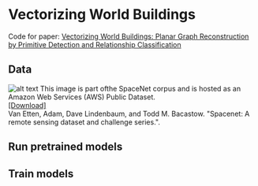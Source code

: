 Vectorizing World Buildings
======

Code for paper:
[Vectorizing World Buildings: Planar Graph Reconstruction by Primitive Detection and Relationship Classification](https://arxiv.org/abs/1912.05135)

Data
------
![alt text](https://github.com/ennauata/buildings2vec/blob/master/refs/raw.jpg "Raw images")
This image is part ofthe SpaceNet corpus and is hosted as an Amazon Web Services (AWS) Public Dataset.<br/>
[[Download]](https://www.dropbox.com/sh/q1jmqnm26q21h1a/AABtxO0Uni9eZs-Qs37HJTJLa?dl=0)<br/>
Van Etten, Adam, Dave Lindenbaum, and Todd M. Bacastow. "Spacenet: A remote sensing dataset and challenge series.".

Run pretrained models
------


Train models
------
